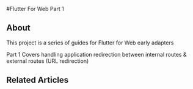 #Flutter For Web Part 1

## About

This project is a series of guides for Flutter for Web early adapters

Part 1 Covers handling application redirection between internal routes & external routes (URL redirection)


## Related Articles


